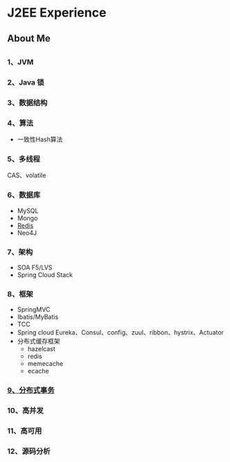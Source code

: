# J2EE Experience

## About Me

## 

### 1、JVM

### 2、Java 锁

### 3、数据结构

### 4、算法

* 一致性Hash算法

### 5、多线程

CAS、volatile

### 6、数据库

* MySQL
* Mongo
* [Redis](https://github.com/smartscity/Java-Knowledge/tree/1a8e43b4067cfb72223d14798cacab29ad8ef5b1/Users/apple/Documents/知识整理/5.3、Redis.md)
* Neo4J

### 7、架构

* SOA  F5/LVS
* Spring Cloud Stack

### 8、框架

* SpringMVC
* Ibatis/MyBatis
* TCC
* Spring cloud Eureka、Consul、config、zuul、ribbon、hystrix、Actuator
* 分布式缓存框架
  * hazelcast
  * redis
  * memecache
  * ecache

### [9、分布式事务](https://github.com/smartscity/Java-Knowledge/tree/1a8e43b4067cfb72223d14798cacab29ad8ef5b1/Users/apple/Documents/知识整理/9、分布式事务.md)

### 10、高并发

### 11、高可用

### 12、源码分析

